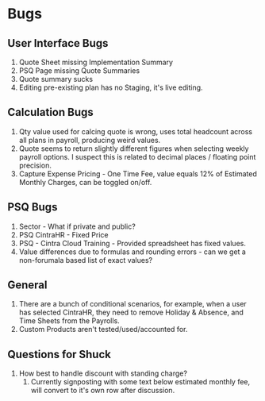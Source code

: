 # Bugs

## User Interface Bugs
1. Quote Sheet missing Implementation Summary
2. PSQ Page missing Quote Summaries
3. Quote summary sucks
4. Editing pre-existing plan has no Staging, it's live editing.

## Calculation Bugs
1. Qty value used for calcing quote is wrong, uses total headcount across all plans in payroll, producing weird values.
2. Quote seems to return slightly different figures when selecting weekly payroll options. I suspect this is related to decimal places / floating point precision.
3. Capture Expense Pricing - One Time Fee, value equals 12% of Estimated Monthly Charges, can be toggled on/off.

## PSQ Bugs
1. Sector - What if private and public?
2. PSQ CintraHR - Fixed Price
3. PSQ - Cintra Cloud Training - Provided spreadsheet has fixed values.
4. Value differences due to formulas and rounding errors - can we get a non-forumala based list of exact values?

## General
1. There are a bunch of conditional scenarios, for example, when a user has selected CintraHR, they need to remove Holiday & Absence, and Time Sheets from the Payrolls.
2. Custom Products aren't tested/used/accounted for.

## Questions for Shuck 
1. How best to handle discount with standing charge?
   1. Currently signposting with some text below estimated monthly fee, will convert to it's own row after discussion.